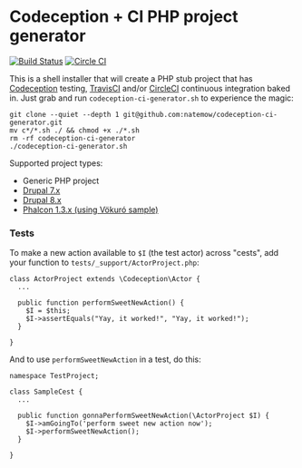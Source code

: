 # Codeception + CI PHP project generator

[![Build Status](https://travis-ci.org/natemow/codeception-ci-generator.svg?branch=master)](https://travis-ci.org/natemow/codeception-ci-generator) [![Circle CI](https://circleci.com/gh/natemow/codeception-ci-generator.svg?style=svg)](https://circleci.com/gh/natemow/codeception-ci-generator)

This is a shell installer that will create a PHP stub project that has [Codeception](http://codeception.com/) testing, [TravisCI](https://travis-ci.org/) and/or [CircleCI](https://circleci.com/) continuous integration baked in. Just grab and run `codeception-ci-generator.sh` to experience the magic:

    git clone --quiet --depth 1 git@github.com:natemow/codeception-ci-generator.git
    mv c*/*.sh ./ && chmod +x ./*.sh
    rm -rf codeception-ci-generator
    ./codeception-ci-generator.sh

Supported project types:

* Generic PHP project
* [Drupal 7.x](https://www.drupal.org/project/drupal)
* [Drupal 8.x](https://www.drupal.org/project/drupal)
* [Phalcon 1.3.x (using Vökuró sample)](https://github.com/phalcon/vokuro)

### Tests

To make a new action available to `$I` (the test actor) across "cests", add your function to `tests/_support/ActorProject.php`:

    class ActorProject extends \Codeception\Actor {
      ...

      public function performSweetNewAction() {
        $I = $this;
        $I->assertEquals("Yay, it worked!", "Yay, it worked!");
      }

    }

And to use `performSweetNewAction` in a test, do this:

    namespace TestProject;

    class SampleCest {
      ...

      public function gonnaPerformSweetNewAction(\ActorProject $I) {
        $I->amGoingTo('perform sweet new action now');
        $I->performSweetNewAction();
      }

    }
